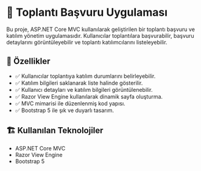 # 📌 Toplantı Başvuru Uygulaması

Bu proje, ASP.NET Core MVC kullanılarak geliştirilen bir toplantı başvuru ve katılım yönetim uygulamasıdır. Kullanıcılar toplantılara başvurabilir, başvuru detaylarını görüntüleyebilir ve toplantı katılımcılarını listeleyebilir.

## 🚀 Özellikler

- ✅ Kullanıcılar toplantıya katılım durumlarını belirleyebilir.
- ✅ Katılım bilgileri saklanarak liste halinde gösterilir.
- ✅ Kullanıcı detayları ve katılım bilgileri görüntülenebilir.
- ✅ Razor View Engine kullanılarak dinamik sayfa oluşturma.
- ✅ MVC mimarisi ile düzenlenmiş kod yapısı.
- ✅ Bootstrap 5 ile şık ve duyarlı tasarım.

## 🏗 Kullanılan Teknolojiler

- ASP.NET Core MVC
- Razor View Engine
- Bootstrap 5
